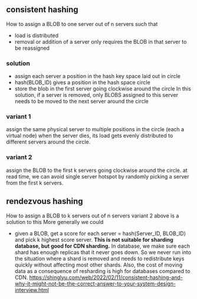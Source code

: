 ## consistent hashing
How to assign a BLOB to one server out of n servers such that
- load is distributed
- removal or addition of a server only requires the BLOB in that server to be reassigned
### solution
- assign each server a position in the hash key space laid out in circle
- hash(BLOB_ID) gives a position in the hash space circle
- store the blob in the first server going clockwise around the circle
In this solution, if a server is removed, only BLOBS assigned to this server needs to be moved to the next server around the circle
### variant 1
assign the same physical server to multiple positions in the circle (each a virtual node)
when the server dies, its load gets evenly distributed to different servers around the circle.
### variant 2
assign the BLOB to the first k servers going clockwise around the circle.
at read time, we can avoid single server hotspot by randomly picking a server from the first k servers.
## rendezvous hashing
How to assign a BLOB to k servers out of n servers
variant 2 above is a solution to this
More generally we could
- given a BLOB, get a score for each server = hash(Server_ID, BLOB_ID) and pick k highest score server.
**This is not suitable for sharding database, but good for CDN sharding.**
In database, we make sure each shard has enough replicas that it never goes down. So we never run into the situation where a shard is removed and needs to redistribute keys quickly without affecting most other shards. Also, the cost of moving data as a consequence of resharding is high for databases compared to CDN.
https://shinglyu.com/web/2022/02/11/consistent-hashing-and-why-it-might-not-be-the-correct-answer-to-your-system-design-interview.html